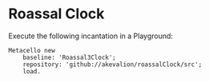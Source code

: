 # Roassal Clock

Execute the following incantation in a Playground:
```Smalltalk
Metacello new
    baseline: 'Roassal3Clock';
    repository: 'github://akevalion/roassalClock/src';
    load.
``` 
